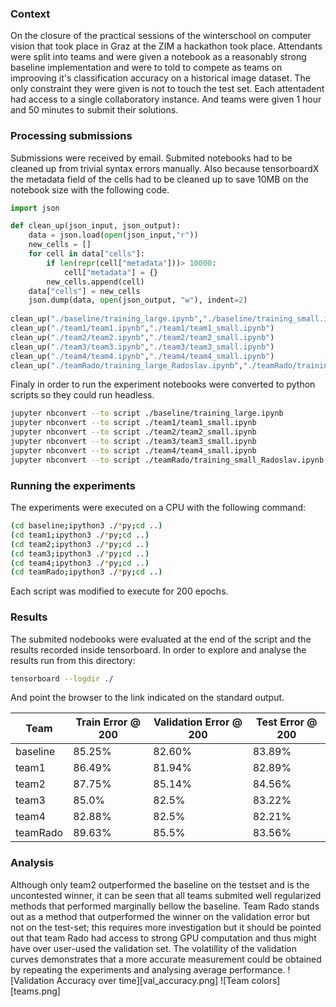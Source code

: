 ### Context

On the closure of the practical sessions of the winterschool on computer vision that took place in Graz at the ZIM a hackathon took place.
Attendants were split into teams and were given a notebook as a reasonably strong baseline implementation and were to told to compete as teams on improoving it's classification accuracy on a historical image dataset.
The only constraint they were given is not to touch the test set.
Each attentadent had access to a single collaboratory instance.
And teams were given 1 hour and 50 minutes to submit their solutions.


### Processing submissions

Submissions were received by email.
Submited notebooks had to be cleaned up from trivial syntax errors manually.
Also because tensorboardX the metadata field of the cells had to be cleaned up to save 10MB on the notebook size with the following code.


```python
import json

def clean_up(json_input, json_output):
    data = json.load(open(json_input,"r"))
    new_cells = []
    for cell in data["cells"]:
        if len(repr(cell["metadata"]))> 10000:
            cell["metadata"] = {}
        new_cells.append(cell)
    data["cells"] = new_cells
    json.dump(data, open(json_output, "w"), indent=2)
    
clean_up("./baseline/training_large.ipynb","./baseline/training_small.ipynb")
clean_up("./team1/team1.ipynb","./team1/team1_small.ipynb")
clean_up("./team2/team2.ipynb","./team2/team2_small.ipynb")
clean_up("./team3/team3.ipynb","./team3/team3_small.ipynb")
clean_up("./team4/team4.ipynb","./team4/team4_small.ipynb")
clean_up("./teamRado/training_large_Radoslav.ipynb","./teamRado/training_small_Radoslav.ipynb")
```

Finaly in order to run the experiment notebooks were converted to python scripts so they could run headless.
```bash
jupyter nbconvert --to script ./baseline/training_large.ipynb
jupyter nbconvert --to script ./team1/team1_small.ipynb
jupyter nbconvert --to script ./team2/team2_small.ipynb
jupyter nbconvert --to script ./team3/team3_small.ipynb
jupyter nbconvert --to script ./team4/team4_small.ipynb
jupyter nbconvert --to script ./teamRado/training_small_Radoslav.ipynb
```

### Running the experiments

The experiments were executed on a CPU with the following command:
```bash
(cd baseline;ipython3 ./*py;cd ..)
(cd team1;ipython3 ./*py;cd ..)
(cd team2;ipython3 ./*py;cd ..)
(cd team3;ipython3 ./*py;cd ..)
(cd team4;ipython3 ./*py;cd ..)
(cd teamRado;ipython3 ./*py;cd ..)
```
Each script was modified to execute for 200 epochs.


### Results

The submited nodebooks were evaluated at the end of the script and the results recorded inside tensorboard.
In order to explore and analyse the results run from this directory:

```bash
tensorboard --logdir ./
```
And point the browser to the link indicated on the standard output.


|Team        |  Train Error @ 200 |  Validation Error @ 200 |  Test Error @ 200 |
|------------|--------------------|-------------------------|-------------------|
|baseline    |             85.25% |                  82.60% |            83.89% |
|team1       |             86.49% |                  81.94% |            82.89% |
|team2       |             87.75% |                  85.14% |            84.56% |
|team3       |             85.0%  |                  82.5%  |            83.22% |
|team4       |             82.88% |                  82.5%  |            82.21% |
|teamRado    |             89.63% |                  85.5%  |            83.56% |


### Analysis

Although only team2 outperformed the baseline on the testset and is the uncontested winner,
it can be seen that all teams submited well regularized methods that performed marginally bellow the baseline.
Team Rado stands out as a method that outperformed the winner on the validation error but not on the test-set; this requires more investigation but it should be pointed out that team Rado had access to strong GPU computation and thus might have over user-used the validation set.
The volatillity of the validation curves demonstrates that a more accurate measurement could be obtained by repeating the experiments and analysing average performance.
![Validation Accuracy over time][val_accuracy.png]
![Team colors][teams.png]


